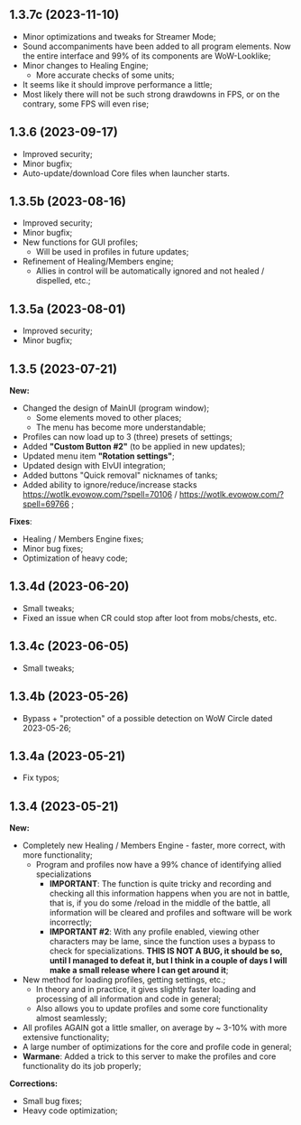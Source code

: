 ## 1.3.7c (2023-11-10)
- Minor optimizations and tweaks for Streamer Mode;
- Sound accompaniments have been added to all program elements. Now the entire interface and 99% of its components are WoW-Looklike;
- Minor changes to Healing Engine;
  - More accurate checks of some units;
- It seems like it should improve performance a little;
 - Most likely there will not be such strong drawdowns in FPS, or on the contrary, some FPS will even rise;

## 1.3.6 (2023-09-17)
- Improved security;
- Minor bugfix;
- Auto-update/download Core files when launcher starts.

## 1.3.5b (2023-08-16)
- Improved security;
- Minor bugfix;
- New functions for GUI profiles;
   - Will be used in profiles in future updates;
- Refinement of Healing/Members engine;
   - Allies in control will be automatically ignored and not healed / dispelled, etc.;

## 1.3.5a (2023-08-01)
- Improved security;
- Minor bugfix;

## 1.3.5 (2023-07-21)
**New:**
- Changed the design of MainUI (program window);
	- Some elements moved to other places;
	- The menu has become more understandable;
- Profiles can now load up to 3 (three) presets of settings;
- Added **"Custom Button #2"** (to be applied in new updates);
- Updated menu item **"Rotation settings"**;
- Updated design with ElvUI integration;
- Added buttons "Quick removal" nicknames of tanks;
- Added ability to ignore/reduce/increase stacks https://wotlk.evowow.com/?spell=70106 / https://wotlk.evowow.com/?spell=69766 ;

**Fixes**:
- Healing / Members Engine fixes;
- Minor bug fixes;
- Optimization of heavy code;

## 1.3.4d (2023-06-20)
- Small tweaks;
- Fixed an issue when CR could stop after loot from mobs/chests, etc.

## 1.3.4c (2023-06-05)
- Small tweaks;

## 1.3.4b (2023-05-26)
- Bypass + "protection" of a possible detection on WoW Circle dated 2023-05-26;

## 1.3.4a (2023-05-21)
- Fix typos;

## 1.3.4 (2023-05-21)
**New:**
- Completely new Healing / Members Engine - faster, more correct, with more functionality;
	- Program and profiles now have a 99% chance of identifying allied specializations
		- **IMPORTANT**: The function is quite tricky and recording and checking all this information happens when you are not in battle, that is, if you do some /reload in the middle of the battle, all information will be cleared and profiles and software will be work incorrectly;
		- **IMPORTANT #2**: With any profile enabled, viewing other characters may be lame, since the function uses a bypass to check for specializations. **THIS IS NOT A BUG, it should be so, until I managed to defeat it, but I think in a couple of days I will make a small release where I can get around it**;
- New method for loading profiles, getting settings, etc.;
	- In theory and in practice, it gives slightly faster loading and processing of all information and code in general;
	- Also allows you to update profiles and some core functionality almost seamlessly;
- All profiles AGAIN got a little smaller, on average by ~ 3-10% with more extensive functionality;
- A large number of optimizations for the core and profile code in general;
- **Warmane**: Added a trick to this server to make the profiles and core functionality do its job properly;

**Corrections:**
- Small bug fixes;
- Heavy code optimization;